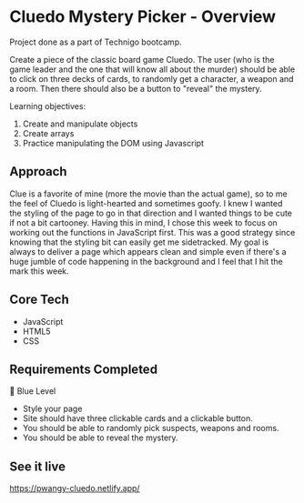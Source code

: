 # Cluedo Mystery Picker - Overview
Project done as a part of Technigo bootcamp.

Create a piece of the classic board game Cluedo. The user (who is the game leader and the one that will know all about the murder) should be able to click on three decks of cards, to randomly get a character, a weapon and a room. Then there should also be a button to "reveal" the mystery.

Learning objectives:
1. Create and manipulate objects
2. Create arrays
3. Practice manipulating the DOM using Javascript


## Approach
Clue is a favorite of mine (more the movie than the actual game), so to me the feel of Cluedo is light-hearted and sometimes goofy. I knew I wanted the styling of the page to go in that direction and I wanted things to be cute if not a bit cartooney. Having this in mind, I chose this week to focus on working out the functions in JavaScript first. This was a good strategy since knowing that the styling bit can easily get me sidetracked. My goal is always to deliver a page which appears clean and simple even if there's a huge jumble of code happening in the background and I feel that I hit the mark this week. 


## Core Tech
- JavaScript
- HTML5
- CSS


## Requirements Completed
🔵  Blue Level
- Style your page
- Site should have three clickable cards and a clickable button.
- You should be able to randomly pick suspects, weapons and rooms.
- You should be able to reveal the mystery.


<!-- 🔴  Red Level (Intermediary Goals)
- Make your objects more complex :
    - Add `favouriteWeapon` property to each suspect, indicating his favourite weapon. The value of it should be unique id, possibly name of a weapon written lowercase like `favouriteWeapon: "knife"`. Add the same value as an `id` to each weapon in weapon object like `id: "knife"`. It's very important that they have exactly the same value so later on, in **⚫  Black Level** we can compare them.
    - Create `shuffleFavouriteWeapon` function to change favourite weapons of each person
    - Display those properties in mystery card as an info part
- Add loading animations which will signify that generating of a suspect, weapon and room is currently during processing. It should last couple seconds -->

<!-- ⚫  Black Level (Advanced Goals)
- Make use of additional `favouriteWeapon` property created in **🔴 Red level.** Change logic behind generating weapon so it's not completely random anymore and it's more likely to draw weapon which is the favourite one of a suspect generated in previous step. You can do that by creating new array of weapon objects, where favourite weapon object occurs more than one time so probability of picking it is higher.
- Create similar logic for relation between weapon and room - knives are more likely to be found in kitchen, candlestick in living room etc. -->


## See it live
https://pwangy-cluedo.netlify.app/